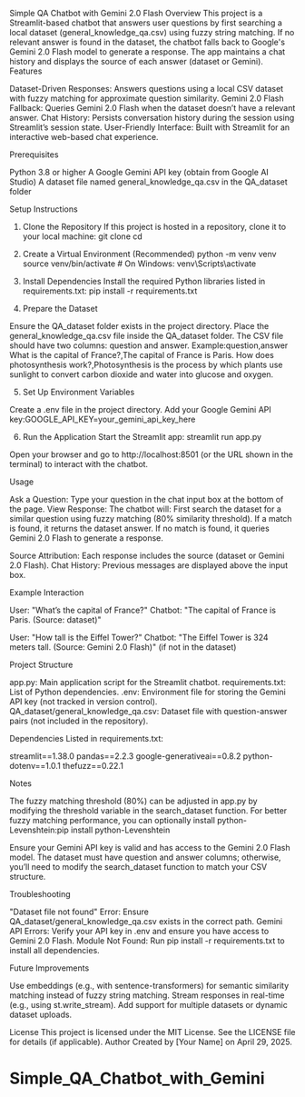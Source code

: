 Simple QA Chatbot with Gemini 2.0 Flash
Overview
This project is a Streamlit-based chatbot that answers user questions by first searching a local dataset (general_knowledge_qa.csv) using fuzzy string matching. If no relevant answer is found in the dataset, the chatbot falls back to Google's Gemini 2.0 Flash model to generate a response. The app maintains a chat history and displays the source of each answer (dataset or Gemini).
Features

Dataset-Driven Responses: Answers questions using a local CSV dataset with fuzzy matching for approximate question similarity.
Gemini 2.0 Flash Fallback: Queries Gemini 2.0 Flash when the dataset doesn’t have a relevant answer.
Chat History: Persists conversation history during the session using Streamlit’s session state.
User-Friendly Interface: Built with Streamlit for an interactive web-based chat experience.

Prerequisites

Python 3.8 or higher
A Google Gemini API key (obtain from Google AI Studio)
A dataset file named general_knowledge_qa.csv in the QA_dataset folder

Setup Instructions
1. Clone the Repository
If this project is hosted in a repository, clone it to your local machine:
git clone <repository-url>
cd <repository-name>

2. Create a Virtual Environment (Recommended)
python -m venv venv
source venv/bin/activate  # On Windows: venv\Scripts\activate

3. Install Dependencies
Install the required Python libraries listed in requirements.txt:
pip install -r requirements.txt

4. Prepare the Dataset

Ensure the QA_dataset folder exists in the project directory.
Place the general_knowledge_qa.csv file inside the QA_dataset folder.
The CSV file should have two columns: question and answer. Example:question,answer
What is the capital of France?,The capital of France is Paris.
How does photosynthesis work?,Photosynthesis is the process by which plants use sunlight to convert carbon dioxide and water into glucose and oxygen.



5. Set Up Environment Variables

Create a .env file in the project directory.
Add your Google Gemini API key:GOOGLE_API_KEY=your_gemini_api_key_here



6. Run the Application
Start the Streamlit app:
streamlit run app.py


Open your browser and go to http://localhost:8501 (or the URL shown in the terminal) to interact with the chatbot.

Usage

Ask a Question: Type your question in the chat input box at the bottom of the page.
View Response: The chatbot will:
First search the dataset for a similar question using fuzzy matching (80% similarity threshold).
If a match is found, it returns the dataset answer.
If no match is found, it queries Gemini 2.0 Flash to generate a response.


Source Attribution: Each response includes the source (dataset or Gemini 2.0 Flash).
Chat History: Previous messages are displayed above the input box.

Example Interaction

User: "What’s the capital of France?"
Chatbot: "The capital of France is Paris. (Source: dataset)"


User: "How tall is the Eiffel Tower?"
Chatbot: "The Eiffel Tower is 324 meters tall. (Source: Gemini 2.0 Flash)" (if not in the dataset)



Project Structure

app.py: Main application script for the Streamlit chatbot.
requirements.txt: List of Python dependencies.
.env: Environment file for storing the Gemini API key (not tracked in version control).
QA_dataset/general_knowledge_qa.csv: Dataset file with question-answer pairs (not included in the repository).

Dependencies
Listed in requirements.txt:

streamlit==1.38.0
pandas==2.2.3
google-generativeai==0.8.2
python-dotenv==1.0.1
thefuzz==0.22.1

Notes

The fuzzy matching threshold (80%) can be adjusted in app.py by modifying the threshold variable in the search_dataset function.
For better fuzzy matching performance, you can optionally install python-Levenshtein:pip install python-Levenshtein


Ensure your Gemini API key is valid and has access to the Gemini 2.0 Flash model.
The dataset must have question and answer columns; otherwise, you’ll need to modify the search_dataset function to match your CSV structure.

Troubleshooting

"Dataset file not found" Error: Ensure QA_dataset/general_knowledge_qa.csv exists in the correct path.
Gemini API Errors: Verify your API key in .env and ensure you have access to Gemini 2.0 Flash.
Module Not Found: Run pip install -r requirements.txt to install all dependencies.

Future Improvements

Use embeddings (e.g., with sentence-transformers) for semantic similarity matching instead of fuzzy string matching.
Stream responses in real-time (e.g., using st.write_stream).
Add support for multiple datasets or dynamic dataset uploads.

License
This project is licensed under the MIT License. See the LICENSE file for details (if applicable).
Author
Created by [Your Name] on April 29, 2025.
# Simple_QA_Chatbot_with_Gemini
